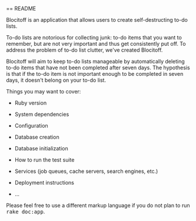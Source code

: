 == README

Blocitoff is an application that allows users to create self-destructing to-do lists.

To-do lists are notorious for collecting junk: to-do items that you want to remember, but are not very important and thus get consistently put off. To address the problem of to-do list clutter, we've created Blocitoff.

Blocitoff will aim to keep to-do lists manageable by automatically deleting to-do items that have not been completed after seven days. The hypothesis is that if the to-do item is not important enough to be completed in seven days, it doesn't belong on your to-do list.

Things you may want to cover:

* Ruby version

* System dependencies

* Configuration

* Database creation

* Database initialization

* How to run the test suite

* Services (job queues, cache servers, search engines, etc.)

* Deployment instructions

* ...


Please feel free to use a different markup language if you do not plan to run
<tt>rake doc:app</tt>.
